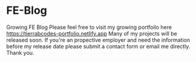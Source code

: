 # FE-Blog
Growing FE Blog
Please feel free to visit my growing portfoilo here https://tierrabcodes-portfolio.netlify.app Many of my projects will be released soon. If you're an propective employer and need the information before my release date please submit a contact form or email me directly. Thank you. 
